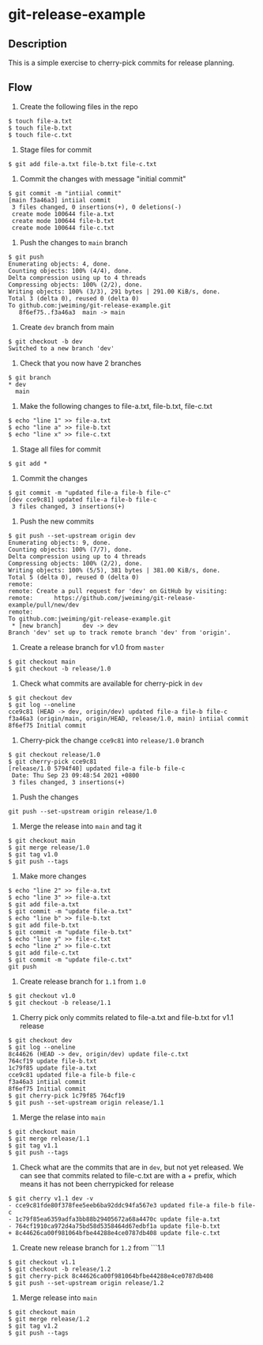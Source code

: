 # git-release-example

## Description
This is a simple exercise to cherry-pick commits for release planning. 

## Flow
1. Create the following files in the repo
```
$ touch file-a.txt
$ touch file-b.txt
$ touch file-c.txt
```

1. Stage files for commit
```
$ git add file-a.txt file-b.txt file-c.txt
```

1. Commit the changes with message "initial commit"
```
$ git commit -m "intiial commit"
[main f3a46a3] intiial commit
 3 files changed, 0 insertions(+), 0 deletions(-)
 create mode 100644 file-a.txt
 create mode 100644 file-b.txt
 create mode 100644 file-c.txt
```

1. Push the changes to ```main``` branch
```
$ git push
Enumerating objects: 4, done.
Counting objects: 100% (4/4), done.
Delta compression using up to 4 threads
Compressing objects: 100% (2/2), done.
Writing objects: 100% (3/3), 291 bytes | 291.00 KiB/s, done.
Total 3 (delta 0), reused 0 (delta 0)
To github.com:jweiming/git-release-example.git
   8f6ef75..f3a46a3  main -> main
```

1. Create ```dev``` branch from main

```
$ git checkout -b dev
Switched to a new branch 'dev'
```

1. Check that you now have 2 branches

```
$ git branch
* dev
  main
```

1. Make the following changes to file-a.txt, file-b.txt, file-c.txt

```
$ echo "line 1" >> file-a.txt
$ echo "line a" >> file-b.txt
$ echo "line x" >> file-c.txt
```

1. Stage all files for commit

```
$ git add *
```

1. Commit the changes

```
$ git commit -m "updated file-a file-b file-c"
[dev cce9c81] updated file-a file-b file-c
 3 files changed, 3 insertions(+)
```

1. Push the new commits

```
$ git push --set-upstream origin dev
Enumerating objects: 9, done.
Counting objects: 100% (7/7), done.
Delta compression using up to 4 threads
Compressing objects: 100% (2/2), done.
Writing objects: 100% (5/5), 381 bytes | 381.00 KiB/s, done.
Total 5 (delta 0), reused 0 (delta 0)
remote:
remote: Create a pull request for 'dev' on GitHub by visiting:
remote:      https://github.com/jweiming/git-release-example/pull/new/dev
remote:
To github.com:jweiming/git-release-example.git
 * [new branch]      dev -> dev
Branch 'dev' set up to track remote branch 'dev' from 'origin'.
```
1. Create a release branch for v1.0 from ```master```

```
$ git checkout main
$ git checkout -b release/1.0 
```

1. Check what commits are available for cherry-pick in ```dev```

```
$ git checkout dev
$ git log --oneline
cce9c81 (HEAD -> dev, origin/dev) updated file-a file-b file-c
f3a46a3 (origin/main, origin/HEAD, release/1.0, main) intiial commit
8f6ef75 Initial commit
```

1. Cherry-pick the change ```cce9c81``` into ```release/1.0``` branch

```
$ git checkout release/1.0
$ git cherry-pick cce9c81
[release/1.0 5794f40] updated file-a file-b file-c
 Date: Thu Sep 23 09:48:54 2021 +0800
 3 files changed, 3 insertions(+)
```

1. Push the changes

```
git push --set-upstream origin release/1.0
```

1. Merge the release into ```main``` and tag it

```
$ git checkout main
$ git merge release/1.0
$ git tag v1.0
$ git push --tags
```

1. Make more changes 

```
$ echo "line 2" >> file-a.txt
$ echo "line 3" >> file-a.txt
$ git add file-a.txt
$ git commit -m "update file-a.txt"
$ echo "line b" >> file-b.txt
$ git add file-b.txt
$ git commit -m "update file-b.txt"
$ echo "line y" >> file-c.txt
$ echo "line z" >> file-c.txt
$ git add file-c.txt
$ git commit -m "update file-c.txt"
git push
```

1. Create release branch for ```1.1``` from ```1.0```

```
$ git checkout v1.0
$ git checkout -b release/1.1
```
1. Cherry pick only commits related to file-a.txt and file-b.txt for v1.1 release

```
$ git checkout dev
$ git log --oneline
8c44626 (HEAD -> dev, origin/dev) update file-c.txt
764cf19 update file-b.txt
1c79f85 update file-a.txt
cce9c81 updated file-a file-b file-c
f3a46a3 intiial commit
8f6ef75 Initial commit
$ git cherry-pick 1c79f85 764cf19
$ git push --set-upstream origin release/1.1
```
1. Merge the relase into ```main```

```
$ git checkout main
$ git merge release/1.1
$ git tag v1.1
$ git push --tags
```

1. Check what are the commits that are in ```dev```, but not yet released. We can see that commits related to file-c.txt are with a + prefix, which means it has not been cherrypicked for release

```
$ git cherry v1.1 dev -v
- cce9c81fde80f378fee5eeb6ba92ddc94fa567e3 updated file-a file-b file-c
- 1c79f85ea6359adfa3bb88b29405672a68a4470c update file-a.txt
- 764cf1910ca972d4a75bd58d5358464d67edbf1a update file-b.txt
+ 8c44626ca00f981064bfbe44288e4ce0787db408 update file-c.txt
```
1. Create new release branch for ```1.2``` from ```1.1

```
$ git checkout v1.1
$ git checkout -b release/1.2
$ git cherry-pick 8c44626ca00f981064bfbe44288e4ce0787db408
$ git push --set-upstream origin release/1.2
```

1. Merge release into ```main```

```
$ git checkout main
$ git merge release/1.2
$ git tag v1.2
$ git push --tags
```
